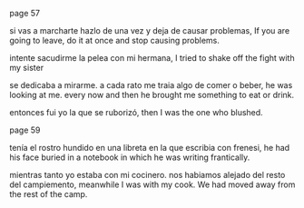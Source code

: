 

page 57

si vas a marcharte hazlo de una vez y deja de causar problemas, If you are going to leave, do it at once and stop causing problems.

intente sacudirme la pelea con mi hermana, I tried to shake off the fight with my sister

se dedicaba a mirarme. a cada rato me traia algo de comer o beber, he was looking at me. every now and then he brought me something to eat or drink.

entonces fui yo la que se ruborizó, then I was the one who blushed.

page 59

tenía el rostro hundido en una libreta en la que escribia con frenesi, he had his face buried in a notebook in which he was writing frantically.

mientras tanto yo estaba con mi cocinero. nos habiamos alejado del resto del campiemento, meanwhile I was with my cook. We had moved away from the rest of the camp.
